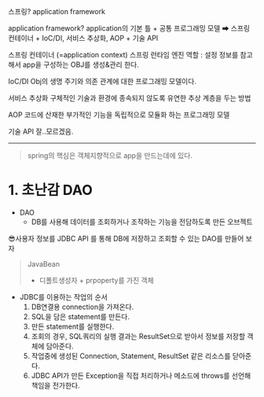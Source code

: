 스프링?
application framework

application framework?
application의 기본 틀 + 공통 프로그래밍 모델
➡ 스프링 컨테이너 + IoC/DI, 서비스 추상화, AOP + 기술 API

스프링 컨테이너
(=application context)
스프링 런타임 엔진
역할 : 설정 정보를 참고해서 app을 구성하는 OBJ를 생성&관리 한다.

 IoC/DI
Obj의 생명 주기와 의존 관계에 대한 프로그래밍 모델이다. 

서비스 추상화
구체적인 기술과 환경에 종속되지 않도록 유연한 추상 계층을 두는 방법

AOP
코드에 산재한 부가적인 기능을 독립적으로 모듈화 하는 프로그래밍 모델

기술 API
잘..모르겠음.

----

>  spring의 핵심은 객체지향적으로 app을 만드는데에 있다.

# 1. 초난감 DAO

* DAO
  * DB를 사용해 데이터를 조회하거나 조작하는 기능을 전담하도록 만든 오브젝트

😎사용자 정보를  JDBC API 를 통해 DB에 저장하고  조회할 수 있는 DAO를 만들어 보자

> JavaBean
>
> * 디폴트생성자 + prpoperty를 가진 객체

* JDBC를 이용하는 작업의 순서
  1.  DB연결용 connection을 가져온다.
  2. SQL을 담은 statement를 만든다.
  3. 만든 statement를 실행한다.
  4. 조회의 경우, SQL쿼리의 실행 결과는 ResultSet으로 받아서 정보를 저장할 객체에 담아준다.
  5. 작업중에 생성된 Connection, Statement, ResultSet 같은 리소스를 닫아준다.
  6. JDBC API가 만든 Exception을 직접 처리하거나 메소드에 throws를 선언해 책임을 전가한다.
